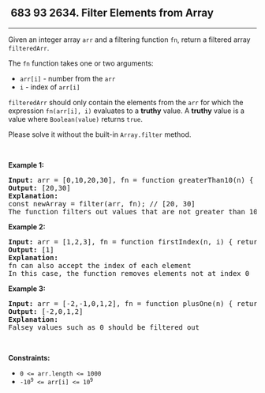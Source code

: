 <h2> 683 93
2634. Filter Elements from Array</h2><hr><div><p>Given an integer array <code>arr</code> and a filtering function <code>fn</code>, return a filtered array <code>filteredArr</code>.</p>

<p>The <code>fn</code> function takes one or two arguments:</p>

<ul>
	<li><code>arr[i]</code> - number&nbsp;from&nbsp;the <code>arr</code></li>
	<li><code>i</code>&nbsp;- index of <code>arr[i]</code></li>
</ul>

<p><code>filteredArr</code> should only contain the elements from the&nbsp;<code>arr</code> for which the expression <code>fn(arr[i], i)</code> evaluates to a <strong>truthy</strong> value. A&nbsp;<strong>truthy</strong>&nbsp;value is a value where&nbsp;<code>Boolean(value)</code>&nbsp;returns&nbsp;<code>true</code>.</p>

<p>Please solve it without the built-in <code>Array.filter</code> method.</p>

<p>&nbsp;</p>
<p><strong class="example">Example 1:</strong></p>

<pre><strong>Input:</strong> arr = [0,10,20,30], fn = function greaterThan10(n) { return n &gt; 10; }
<strong>Output:</strong> [20,30]
<strong>Explanation:</strong>
const newArray = filter(arr, fn); // [20, 30]
The function filters out values that are not greater than 10</pre>

<p><strong class="example">Example 2:</strong></p>

<pre><strong>Input:</strong> arr = [1,2,3], fn = function firstIndex(n, i) { return i === 0; }
<strong>Output:</strong> [1]
<strong>Explanation:</strong>
fn can also accept the index of each element
In this case, the function removes elements not at index 0
</pre>

<p><strong class="example">Example 3:</strong></p>

<pre><strong>Input:</strong> arr = [-2,-1,0,1,2], fn = function plusOne(n) { return n + 1 }
<strong>Output:</strong> [-2,0,1,2]
<strong>Explanation:</strong>
Falsey values such as 0 should be filtered out
</pre>

<p>&nbsp;</p>
<p><strong>Constraints:</strong></p>

<ul>
	<li><code>0 &lt;= arr.length &lt;= 1000</code></li>
	<li><code>-10<sup>9</sup>&nbsp;&lt;= arr[i] &lt;= 10<sup>9</sup></code></li>
</ul>
</div>